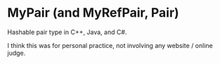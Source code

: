 # MyPair (and MyRefPair, Pair)

Hashable pair type in C++, Java, and C#.

I think this was for personal practice, not involving any website / online
judge.
